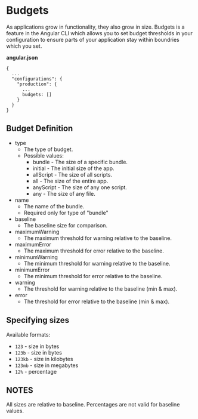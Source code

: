 # Budgets

As applications grow in functionality, they also grow in size. Budgets is a feature in the
Angular CLI which allows you to set budget thresholds in your configuration to ensure parts
of your application stay within boundries which you set.

**angular.json**
```
{
  ...
  "configurations": {
    "production": {
      ...
      budgets: []
    }
  }
}
```

## Budget Definition

- type
  - The type of budget.
  - Possible values:
    - bundle - The size of a specific bundle.
    - initial - The initial size of the app.
    - allScript - The size of all scripts.
    - all - The size of the entire app.
    - anyScript - The size of any one script.
    - any - The size of any file.
- name
  - The name of the bundle.
  - Required only for type of "bundle"
- baseline
  - The baseline size for comparison.
- maximumWarning
  - The maximum threshold for warning relative to the baseline.
- maximumError
  - The maximum threshold for error relative to the baseline.
- minimumWarning
  - The minimum threshold for warning relative to the baseline.
- minimumError
  - The minimum threshold for error relative to the baseline.
- warning
  - The threshold for warning relative to the baseline (min & max).
- error
  - The threshold for error relative to the baseline (min & max).

## Specifying sizes

Available formats:

- `123` - size in bytes
- `123b` - size in bytes
- `123kb` - size in kilobytes
- `123mb` - size in megabytes
- `12%` - percentage

## NOTES

All sizes are relative to baseline.
Percentages are not valid for baseline values.
